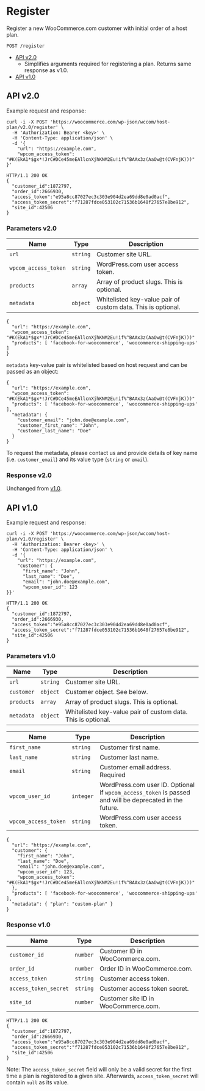 # Register

Register a new WooCommerce.com customer with initial order of a host plan.

```code
POST /register
```

- [API v2.0](#api-v20)
  - Simplifies arguments required for registering a plan. Returns same response as v1.0.
- [API v1.0](#api-v10)

## API v2.0

Example request and response:

```code
curl -i -X POST 'https://woocommerce.com/wp-json/wccom/host-plan/v2.0/register' \
  -H 'Authorization: Bearer <key>' \
  -H 'Content-Type: application/json' \
  -d '{
    "url": "https://example.com",
    "wpcom_access_token": "#K(EkA1*$gx*!JrC#DCe45meEAllcnXjhKNM2Eu!if%^BAAx3z(AaOw@t(CVFnjK)))"
}'

HTTP/1.1 200 OK
{
  "customer_id":1872797,
  "order_id":2666930,
  "access_token":"e95a8cc87027ec3c303e904d2ea69dd8e0ad0acf",
  "access_token_secret":"f71287fdce053102c71536b1648f27657e8be912",
  "site_id":42506
}
```

### Parameters v2.0

| Name | Type | Description |
| ---- | ---- | ----------- |
| `url` | `string` | Customer site URL. |
| `wpcom_access_token` | `string` | WordPress.com user access token. |
| `products` | `array` | Array of product slugs. This is optional. |
| `metadata` | `object` | Whitelisted key-value pair of custom data. This is optional. |

```code
{
  "url": "https://example.com",
  "wpcom_access_token": "#K(EkA1*$gx*!JrC#DCe45meEAllcnXjhKNM2Eu!if%^BAAx3z(AaOw@t(CVFnjK)))"
  "products": [ 'facebook-for-woocommerce', 'woocommerce-shipping-ups' ]
}
```

`metadata` key-value pair is whitelisted based on host request and can be passed as
an object:

```
{
  "url": "https://example.com",
  "wpcom_access_token": "#K(EkA1*$gx*!JrC#DCe45meEAllcnXjhKNM2Eu!if%^BAAx3z(AaOw@t(CVFnjK)))"
  "products": [ 'facebook-for-woocommerce', 'woocommerce-shipping-ups' ],
  "metadata": {
    "customer_email": "john.doe@example.com",
    "customer_first_name": "John",
    "customer_last_name": "Doe"
  }
}
```

To request the metadata, please contact us and provide details of key name (i.e. `customer_email`)
and its value type (`string` or `email`).

### Response v2.0

Unchanged from [v1.0](#response-v10).

## API v1.0

Example request and response:

```code
curl -i -X POST 'https://woocommerce.com/wp-json/wccom/host-plan/v1.0/register' \
  -H 'Authorization: Bearer <key>' \
  -H 'Content-Type: application/json' \
  -d '{
    "url": "https://example.com",
    "customer": {
      "first_name": "John",
      "last_name": "Doe",
      "email": "john.doe@example.com",
      "wpcom_user_id": 123
}}'

HTTP/1.1 200 OK
{
  "customer_id":1872797,
  "order_id":2666930,
  "access_token":"e95a8cc87027ec3c303e904d2ea69dd8e0ad0acf",
  "access_token_secret":"f71287fdce053102c71536b1648f27657e8be912",
  "site_id":42506
}
```

### Parameters v1.0

| Name | Type | Description |
| ---- | ---- | ----------- |
| `url` | `string` | Customer site URL. |
| `customer` | `object` | Customer object. See below. |
| `products` | `array` | Array of product slugs. This is optional. |
| `metadata` | `object` | Whitelisted key-value pair of custom data. This is optional. |

| Name | Type | Description |
| ---- | ---- | ----------- |
| `first_name` | `string` | Customer first name. |
| `last_name` | `string` | Customer last name. |
| `email` | `string` | Customer email address. Required |
| `wpcom_user_id` | `integer` | WordPress.com user ID. Optional if `wpcom_access_token` is passed and will be deprecated in the future. |
| `wpcom_access_token` | `string` | WordPress.com user access token. |

```code
{
  "url": "https://example.com",
  "customer": {
    "first_name": "John",
    "last_name": "Doe",
    "email": "john.doe@example.com",
    "wpcom_user_id": 123,
    "wpcom_access_token": "#K(EkA1*$gx*!JrC#DCe45meEAllcnXjhKNM2Eu!if%^BAAx3z(AaOw@t(CVFnjK)))"
  },
  "products": [ 'facebook-for-woocommerce', 'woocommerce-shipping-ups' ],
  "metadata": { "plan": "custom-plan" }
}
```

### Response v1.0

| Name | Type | Description |
| ---- | ---- | ----------- |
| `customer_id` | `number` | Customer ID in WooCommerce.com. |
| `order_id` | `number` | Order ID in WooCommerce.com. |
| `access_token` | `string` | Customer access token. |
| `access_token_secret` | `string` | Customer access token secret. |
| `site_id` | `number` | Customer site ID in WooCommerce.com. |

```code
HTTP/1.1 200 OK
{
  "customer_id":1872797,
  "order_id":2666930,
  "access_token":"e95a8cc87027ec3c303e904d2ea69dd8e0ad0acf",
  "access_token_secret":"f71287fdce053102c71536b1648f27657e8be912",
  "site_id":42506
}
```

Note: The `access_token_secret` field will only be a valid secret for the first time a plan is registered to a given site. Afterwards, `access_token_secret` will contain `null` as its value.
